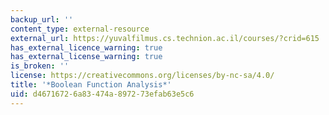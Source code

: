 ```yaml
---
backup_url: ''
content_type: external-resource
external_url: https://yuvalfilmus.cs.technion.ac.il/courses/?crid=615
has_external_licence_warning: true
has_external_license_warning: true
is_broken: ''
license: https://creativecommons.org/licenses/by-nc-sa/4.0/
title: '*Boolean Function Analysis*'
uid: d4671672-6a83-474a-8972-73efab63e5c6
---
```

